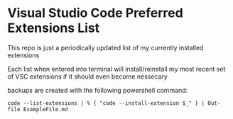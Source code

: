 # Visual Studio Code Preferred Extensions List

This repo is just a periodically updated list of my currently installed extensions

Each list when entered into terminal will install/reinstall my most recent set of VSC extensions if it should even become nessecary

backups are created with the following powershell command:

`code --list-extensions | % { "code --install-extension $_" } | Out-file ExampleFile.md`
